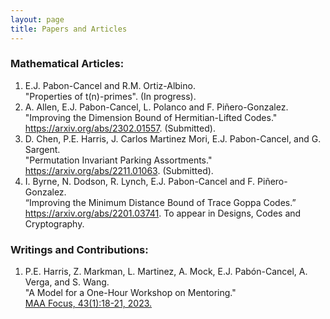 ```yaml
---
layout: page
title: Papers and Articles
---
```


### Mathematical Articles:

1. E.J. Pabon-Cancel and R.M. Ortiz-Albino. <br> "Properties of t(n)-primes". (In progress).
2. A. Allen, E.J. Pabon-Cancel, L. Polanco and F. Piñero-Gonzalez. <br> "Improving the Dimension Bound of Hermitian-Lifted Codes." <br> <a href="https://arxiv.org/abs/2302.01557"> https://arxiv.org/abs/2302.01557<a/>. (Submitted).
3. D. Chen, P.E. Harris, J. Carlos Martinez Mori, E.J. Pabon-Cancel, and G. Sargent. <br> "Permutation Invariant Parking Assortments." <br> <a href="https://arxiv.org/abs/2211.01063"> https://arxiv.org/abs/2211.01063</a>. (Submitted).
4. I. Byrne, N. Dodson, R. Lynch, E.J. Pabon-Cancel and F. Piñero-Gonzalez. <br> “Improving the Minimum Distance Bound of Trace Goppa Codes.” <br> <a href="https://arxiv.org/abs/2201.03741"> https://arxiv.org/abs/2201.03741</a>. To appear in Designs, Codes and Cryptography.

### Writings and Contributions:

1. P.E. Harris, Z. Markman, L. Martinez, A. Mock, E.J. Pabón-Cancel, A. Verga, and S. Wang. <br> "A Model for a One-Hour Workshop on Mentoring." <br> <a href="http://digitaleditions.walsworthprintgroup.com/publication/?m=7656&i=782706&p=18&ver=html5"> MAA Focus, 43(1):18-21, 2023.<a/>

